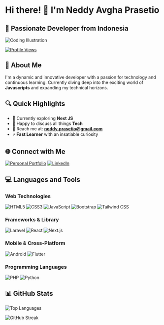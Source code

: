 # Hi there! 👋 I'm Neddy Avgha Prasetio

## 🚀 Passionate Developer from Indonesia

![Coding Illustration](https://cdn.filestackcontent.com/efbSR18hT5uRKuo0zoMA)

[![Profile Views](https://komarev.com/ghpvc/?username=neddy1298&label=Profile%20views&color=0e75b6&style=flat)](https://github.com/neddy1298)

## 🌟 About Me

I'm a dynamic and innovative developer with a passion for technology and continuous learning. Currently diving deep into the exciting world of **Javascripts** and expanding my technical horizons.

## 🔍 Quick Highlights

- 🌱 Currently exploring **Next JS**
- 💬 Happy to discuss all things **Tech**
- 📧 Reach me at: **neddy.prasetio@gmail.com**
- ⚡ **Fast Learner** with an insatiable curiosity

## 🌐 Connect with Me

[![Personal Portfolio](https://img.shields.io/badge/Portfolio-000000?style=for-the-badge&logo=freelancer&logoColor=white)](https://neddy1298.github.io/next-portfolio/)
[![LinkedIn](https://img.shields.io/badge/LinkedIn-blue?style=for-the-badge&logo=linkedin&logoColor=white)](https://linkedin.com/in/neddy-avgha-prasetio-14aa791b3)

## 💻 Languages and Tools

### Web Technologies
![HTML5](https://img.shields.io/badge/HTML5-E34F26?style=for-the-badge&logo=html5&logoColor=white)
![CSS3](https://img.shields.io/badge/CSS3-1572B6?style=for-the-badge&logo=css3&logoColor=white)
![JavaScript](https://img.shields.io/badge/JavaScript-F7DF1E?style=for-the-badge&logo=javascript&logoColor=black)
![Bootstrap](https://img.shields.io/badge/Bootstrap-563D7C?style=for-the-badge&logo=bootstrap&logoColor=white)
![Tailwind CSS](https://img.shields.io/badge/Tailwind_CSS-grey?style=for-the-badge&logo=tailwind-css&logoColor=38B2AC)

### Frameworks & Library
![Laravel](https://img.shields.io/badge/Laravel-FF2D20?style=for-the-badge&logo=laravel&logoColor=white)
![React](https://img.shields.io/badge/React-61DAFB?style=for-the-badge&logo=react&logoColor=black)
![Next.js](https://img.shields.io/badge/Next.js-000000?style=for-the-badge&logo=nextdotjs&logoColor=white)

### Mobile & Cross-Platform
![Android](https://img.shields.io/badge/Android-3DDC84?style=for-the-badge&logo=android&logoColor=white)
![Flutter](https://img.shields.io/badge/Flutter-02569B?style=for-the-badge&logo=flutter&logoColor=white)

### Programming Languages
![PHP](https://img.shields.io/badge/PHP-777BB4?style=for-the-badge&logo=php&logoColor=white)
![Python](https://img.shields.io/badge/Python-3776AB?style=for-the-badge&logo=python&logoColor=white)

## 📊 GitHub Stats

![Top Languages](https://github-readme-stats.vercel.app/api/top-langs?username=neddy1298&show_icons=true&theme=dark&locale=en&layout=compact)

![GitHub Streak](https://github-readme-streak-stats.herokuapp.com/?user=neddy1298&theme=dark)
